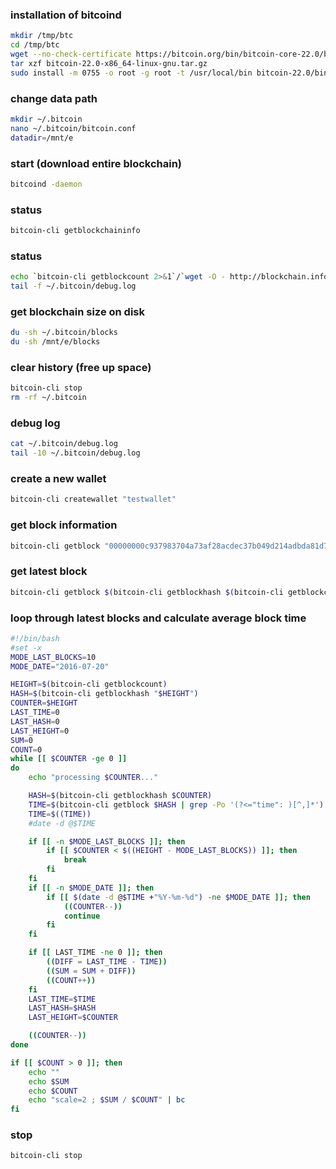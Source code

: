 ### installation of bitcoind
```sh
mkdir /tmp/btc
cd /tmp/btc
wget --no-check-certificate https://bitcoin.org/bin/bitcoin-core-22.0/bitcoin-22.0-x86_64-linux-gnu.tar.gz
tar xzf bitcoin-22.0-x86_64-linux-gnu.tar.gz
sudo install -m 0755 -o root -g root -t /usr/local/bin bitcoin-22.0/bin/*
```

### change data path
```sh
mkdir ~/.bitcoin
nano ~/.bitcoin/bitcoin.conf
datadir=/mnt/e
```

### start (download entire blockchain)
```sh
bitcoind -daemon
```

### status
```sh
bitcoin-cli getblockchaininfo
```

### status
```sh
echo `bitcoin-cli getblockcount 2>&1`/`wget -O - http://blockchain.info/q/getblockcount 2>/dev/null`
tail -f ~/.bitcoin/debug.log
```

### get blockchain size on disk
```sh
du -sh ~/.bitcoin/blocks
du -sh /mnt/e/blocks
```

### clear history (free up space)
```sh
bitcoin-cli stop
rm -rf ~/.bitcoin
```

### debug log
```sh
cat ~/.bitcoin/debug.log
tail -10 ~/.bitcoin/debug.log
```

### create a new wallet
```sh
bitcoin-cli createwallet "testwallet"
```

### get block information
```sh
bitcoin-cli getblock "00000000c937983704a73af28acdec37b049d214adbda81d7e2a3dd146f6ed09"
```

### get latest block
```sh
bitcoin-cli getblock $(bitcoin-cli getblockhash $(bitcoin-cli getblockcount))
```

### loop through latest blocks and calculate average block time
```sh
#!/bin/bash
#set -x
MODE_LAST_BLOCKS=10
MODE_DATE="2016-07-20"

HEIGHT=$(bitcoin-cli getblockcount)
HASH=$(bitcoin-cli getblockhash "$HEIGHT")
COUNTER=$HEIGHT
LAST_TIME=0
LAST_HASH=0
LAST_HEIGHT=0
SUM=0
COUNT=0
while [[ $COUNTER -ge 0 ]]
do
    echo "processing $COUNTER..."

    HASH=$(bitcoin-cli getblockhash $COUNTER)
    TIME=$(bitcoin-cli getblock $HASH | grep -Po '(?<="time": )[^,]*')
    TIME=$((TIME))
    #date -d @$TIME

    if [[ -n $MODE_LAST_BLOCKS ]]; then
        if [[ $COUNTER < $((HEIGHT - MODE_LAST_BLOCKS)) ]]; then
            break
        fi
    fi
    if [[ -n $MODE_DATE ]]; then
        if [[ $(date -d @$TIME +"%Y-%m-%d") -ne $MODE_DATE ]]; then
            ((COUNTER--))
            continue
        fi
    fi

    if [[ LAST_TIME -ne 0 ]]; then
        ((DIFF = LAST_TIME - TIME))
        ((SUM = SUM + DIFF))
        ((COUNT++))
    fi
    LAST_TIME=$TIME
    LAST_HASH=$HASH
    LAST_HEIGHT=$COUNTER

	((COUNTER--))
done

if [[ $COUNT > 0 ]]; then
    echo ""
    echo $SUM
    echo $COUNT
    echo "scale=2 ; $SUM / $COUNT" | bc
fi
```

### stop
```sh
bitcoin-cli stop
```